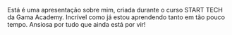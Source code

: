 Está é uma apresentação sobre mim, criada durante o curso START TECH da Gama Academy.
Incrível como já estou aprendendo tanto em tão pouco tempo.
Ansiosa por tudo que ainda está por vir!